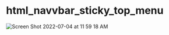 # html_navvbar_sticky_top_menu

![Screen Shot 2022-07-04 at 11 59 18 AM](https://user-images.githubusercontent.com/92414210/177206557-307745bb-782d-403b-9dab-ee1f65b9fb52.png)
